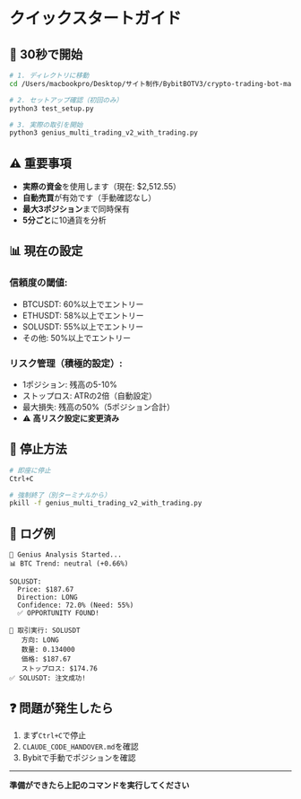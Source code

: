 # クイックスタートガイド

## 🚀 30秒で開始

```bash
# 1. ディレクトリに移動
cd /Users/macbookpro/Desktop/サイト制作/BybitBOTV3/crypto-trading-bot-main/genius-trading-clean

# 2. セットアップ確認（初回のみ）
python3 test_setup.py

# 3. 実際の取引を開始
python3 genius_multi_trading_v2_with_trading.py
```

## ⚠️ 重要事項

- **実際の資金**を使用します（現在: $2,512.55）
- **自動売買**が有効です（手動確認なし）
- **最大3ポジション**まで同時保有
- **5分ごと**に10通貨を分析

## 📊 現在の設定

### 信頼度の閾値:
- BTCUSDT: 60%以上でエントリー
- ETHUSDT: 58%以上でエントリー
- SOLUSDT: 55%以上でエントリー
- その他: 50%以上でエントリー

### リスク管理（積極的設定）:
- 1ポジション: 残高の5-10%
- ストップロス: ATRの2倍（自動設定）
- 最大損失: 残高の50%（5ポジション合計）
- ⚠️ **高リスク設定に変更済み**

## 🛑 停止方法

```bash
# 即座に停止
Ctrl+C

# 強制終了（別ターミナルから）
pkill -f genius_multi_trading_v2_with_trading.py
```

## 📝 ログ例

```
🧠 Genius Analysis Started...
📊 BTC Trend: neutral (+0.66%)

SOLUSDT:
  Price: $187.67
  Direction: LONG
  Confidence: 72.0% (Need: 55%)
  ✅ OPPORTUNITY FOUND!
  
🎯 取引実行: SOLUSDT
   方向: LONG
   数量: 0.134000
   価格: $187.67
   ストップロス: $174.76
✅ SOLUSDT: 注文成功!
```

## ❓ 問題が発生したら

1. まず`Ctrl+C`で停止
2. `CLAUDE_CODE_HANDOVER.md`を確認
3. Bybitで手動でポジションを確認

---

**準備ができたら上記のコマンドを実行してください**